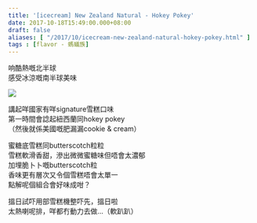 ```yaml
---
title: '[icecream] New Zealand Natural - Hokey Pokey'
date: 2017-10-18T15:49:00.000+08:00
draft: false
aliases: [ "/2017/10/icecream-new-zealand-natural-hokey-pokey.html" ]
tags : [flavor - 螞蟻族]
---
```


响酷熱嘅北半球  
感受冰涼嘅南半球美味  

![](/images/nznhokeypokey.jpg)

講起咩國家有咩signature雪糕口味  
第一時間會諗起紐西蘭同hokey pokey  
（然後就係美國嘅肥漏漏cookie & cream）  
  
蜜糖底雪糕同butterscotch粒粒  
雪糕軟滑香甜，滲出微微蜜糖味但唔會太濃郁  
加埋脆卜卜嘅butterscotch粒  
香味更有層次又令個雪糕唔會太單一  
點解呢個組合會好味成咁？  
  
搵日試吓用部雪糕機整吓先，搵日啦  
太熱喇呢排，咩都冇動力去做...（軟趴趴）
